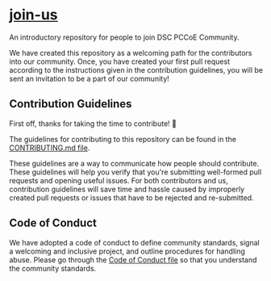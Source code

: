 # [join-us](#join-us)

An introductory repository for people to join DSC PCCoE Community.

We have created this repository as a welcoming path for the contributors into our community. Once, you have created your first pull request according to the instructions given in the contribution guidelines, you will be sent an invitation to be a part of our community!

## Contribution Guidelines

First off, thanks for taking the time to contribute! :tada:

The guidelines for contributing to this repository can be found in the [CONTRIBUTING.md file](https://github.com/dscpccoe/join-us/blob/master/CONTRIBUTING.md). 

These guidelines are a way to communicate how people should contribute. These guidelines will help you verify that you're submitting well-formed pull requests and opening useful issues. For both contributors and us, contribution guidelines will save time and hassle caused by improperly created pull requests or issues that have to be rejected and re-submitted.

## Code of Conduct

We have adopted a code of conduct to define community standards, signal a welcoming and inclusive project, and outline procedures for handling abuse. Please go through the [Code of Conduct file](https://github.com/dscpccoe/join-us/blob/master/CODE_OF_CONDUCT.md) so that you understand the community standards. 
